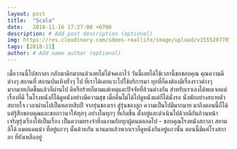 ```yaml
---
layout: post
title:  "Scala"
date:   2018-11-16 17:27:08 +0700
description: # Add post description (optional)
img: https://res.cloudinary.com/sdees-reallife/image/upload/v1555207707/Screenshot_from_2019-04-14_09-06-54.png # Add image post (optional)
tags: [2018-11]
author: # Add name author (optional)
---
```

เมื่อวานนี้ไปสกาลา กลับมาดึกมากแล้วเลยไม่ได้จดเอาไว้ วันนี้เลยได้ใช้เวลานี้ขอขอบคุณ คุณความดีต่างๆ สถานที่ สถานบันเทิงทั่วๆ ไป ที่เราได้เคยแวะไปใช้บริการมา ทุกที่ก็คงต้องมีเรื่องราวต่างๆ มากมายเกิดขึ้นแล้วก็ผ่านไป ดีหรือร้ายก็ตามแต่เหตุและปัจจัยที่ล้วนต่างกัน สำหรับเราเองได้พบเจอแต่เรื่องที่ดี ในโรงหนังก็ได้ดูหนังอย่างมีความสุข เมื่อคืนไม่ได้ไปดูหนังแต่ก็ได้นั่งรอ นั่งพักอย่างสบายตัว สบายใจ เวลาผ่านไปเป็นหลายสิบปี จากรุ่นของเรา สู่รุ่นของลูก ความเป็นไปมีมากมาย มาถึงตอนนี้ก็ได้แต่รู้สึกขอบคุณและขอภาวนาให้ทุกๆ อย่างในทุกๆ ที่เกิดขึ้น ตั้งอยู่และดำเนินไปด้วยดีกันถ้วนหน้า เจริญรุ่งเรืองให้เป็นเรื่อง เป็นความทรงจำที่งดงามกับทุกผู้คนตลอดไป - ขอบคุณโรงหนังสกาลา สยาม ลิโด้ แมคแคนน่า ที่อยู่แถวๆ นั้นด้วยกัน นานมาแล้วพวกเราก็ดูหนังกันอยู่แถวนั้น ตอนนี้มีแค่โรงสกาลา ที่ยังเหลืออยู่
